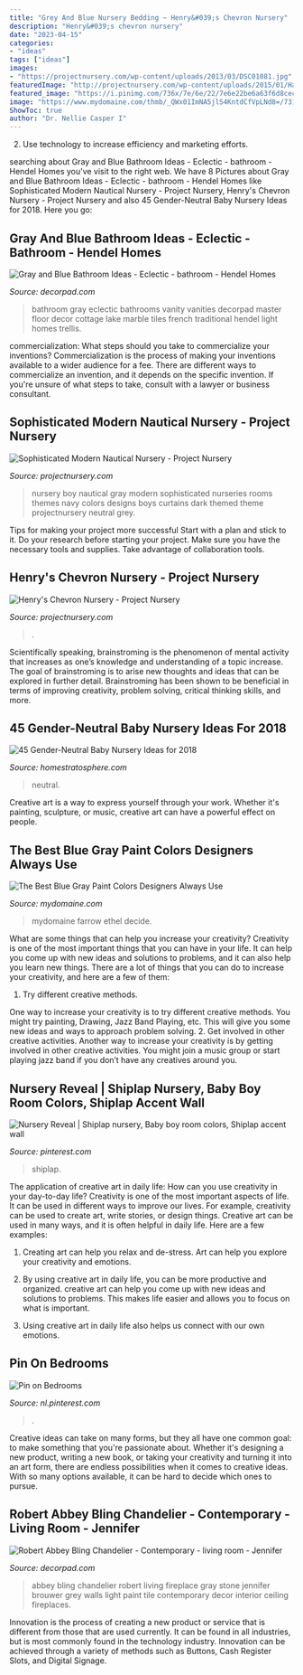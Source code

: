 ```yaml
---
title: "Grey And Blue Nursery Bedding ~ Henry&#039;s Chevron Nursery"
description: "Henry&#039;s chevron nursery"
date: "2023-04-15"
categories:
- "ideas"
tags: ["ideas"]
images:
- "https://projectnursery.com/wp-content/uploads/2013/03/DSC01081.jpg"
featuredImage: "http://projectnursery.com/wp-content/uploads/2015/01/Hampton-Newborn-0049.jpg"
featured_image: "https://i.pinimg.com/736x/7e/6e/22/7e6e22be6a63f6d8cec852a04e76297b.jpg"
image: "https://www.mydomaine.com/thmb/_QWx01ImNA5jlS4KntdCfVpLNd8=/731x1024/filters:fill(auto,1)/headerimage-4626d02a2744491d9efd6f6f9c04c3e0.jpeg"
ShowToc: true
author: "Dr. Nellie Casper I"
---
```



2. Use technology to increase efficiency and marketing efforts.

	

		
searching about Gray and Blue Bathroom Ideas - Eclectic - bathroom - Hendel Homes you've visit to the right web. We have 8 Pictures about Gray and Blue Bathroom Ideas - Eclectic - bathroom - Hendel Homes like Sophisticated Modern Nautical Nursery - Project Nursery, Henry&#039;s Chevron Nursery - Project Nursery and also 45 Gender-Neutral Baby Nursery Ideas for 2018. Here you go:
		
    
## Gray And Blue Bathroom Ideas - Eclectic - Bathroom - Hendel Homes

<img loading=lazy src="https://cdn.decorpad.com/photos/2012/10/26/c40f9162cb0c.jpg" onerror="this.onerror=null;this.src='https://tse1.mm.bing.net/th?id=OIP.yB8YsIE09L9tOma7yUa8AgHaJ4&amp;pid=15.1';" alt="Gray and Blue Bathroom Ideas - Eclectic - bathroom - Hendel Homes">

_Source: decorpad.com_

>bathroom gray eclectic bathrooms vanity vanities decorpad master floor decor cottage lake marble tiles french traditional hendel light homes trellis. 

	

commercialization: What steps should you take to commercialize your inventions?
Commercialization is the process of making your inventions available to a wider audience for a fee. There are different ways to commercialize an invention, and it depends on the specific invention. If you're unsure of what steps to take, consult with a lawyer or business consultant.

    
## Sophisticated Modern Nautical Nursery - Project Nursery

<img loading=lazy src="http://projectnursery.com/wp-content/uploads/2015/01/Hampton-Newborn-0049.jpg" onerror="this.onerror=null;this.src='https://tse3.mm.bing.net/th?id=OIP.-vAF0Sjatn69A8ZpFg3SOgHaLG&amp;pid=15.1';" alt="Sophisticated Modern Nautical Nursery - Project Nursery">

_Source: projectnursery.com_

>nursery boy nautical gray modern sophisticated nurseries rooms themes navy colors designs boys curtains dark themed theme projectnursery neutral grey. 

	

Tips for making your project more successful
Start with a plan and stick to it.
Do your research before starting your project.
Make sure you have the necessary tools and supplies.
Take advantage of collaboration tools.

    
## Henry&#039;s Chevron Nursery - Project Nursery

<img loading=lazy src="https://projectnursery.com/wp-content/uploads/2013/03/DSC01081.jpg" onerror="this.onerror=null;this.src='https://tse2.mm.bing.net/th?id=OIP.uHYqcQuyXe70q530euKhuAHaLJ&amp;pid=15.1';" alt="Henry&#039;s Chevron Nursery - Project Nursery">

_Source: projectnursery.com_

>. 

	

Scientifically speaking, brainstroming is the phenomenon of mental activity that increases as one’s knowledge and understanding of a topic increase. The goal of brainstroming is to arise new thoughts and ideas that can be explored in further detail. Brainstroming has been shown to be beneficial in terms of improving creativity, problem solving, critical thinking skills, and more.

    
## 45 Gender-Neutral Baby Nursery Ideas For 2018

<img loading=lazy src="https://www.homestratosphere.com/wp-content/uploads/2017/06/baby-nursery2017-06-20-at-9.45.23-AM-15.jpg" onerror="this.onerror=null;this.src='https://tse4.mm.bing.net/th?id=OIP.mXGRd3_nkhDDwHQgammgoQHaFj&amp;pid=15.1';" alt="45 Gender-Neutral Baby Nursery Ideas for 2018">

_Source: homestratosphere.com_

>neutral. 

	

Creative art is a way to express yourself through your work. Whether it's painting, sculpture, or music, creative art can have a powerful effect on people.

    
## The Best Blue Gray Paint Colors Designers Always Use

<img loading=lazy src="https://www.mydomaine.com/thmb/_QWx01ImNA5jlS4KntdCfVpLNd8=/731x1024/filters:fill(auto,1)/headerimage-4626d02a2744491d9efd6f6f9c04c3e0.jpeg" onerror="this.onerror=null;this.src='https://tse4.mm.bing.net/th?id=OIP.yBkjtAr6MSLYAKPyv_GiTgHaKX&amp;pid=15.1';" alt="The Best Blue Gray Paint Colors Designers Always Use">

_Source: mydomaine.com_

>mydomaine farrow ethel decide. 

	

What are some things that can help you increase your creativity?
Creativity is one of the most important things that you can have in your life. It can help you come up with new ideas and solutions to problems, and it can also help you learn new things. There are a lot of things that you can do to increase your creativity, and here are a few of them: 
1. Try different creative methods.

One way to increase your creativity is to try different creative methods. You might try painting, Drawing, Jazz Band Playing, etc. This will give you some new ideas and ways to approach problem solving. 
2. Get involved in other creative activities.
Another way to increase your creativity is by getting involved in other creative activities. You might join a music group or start playing jazz band if you don’t have any creatives around you.

    
## Nursery Reveal | Shiplap Nursery, Baby Boy Room Colors, Shiplap Accent Wall

<img loading=lazy src="https://i.pinimg.com/736x/7e/6e/22/7e6e22be6a63f6d8cec852a04e76297b.jpg" onerror="this.onerror=null;this.src='https://tse3.mm.bing.net/th?id=OIP.BRL-AcmAgX1moiQbVPAJ8QHaHa&amp;pid=15.1';" alt="Nursery Reveal | Shiplap nursery, Baby boy room colors, Shiplap accent wall">

_Source: pinterest.com_

>shiplap. 

	

The application of creative art in daily life: How can you use creativity in your day-to-day life?
Creativity is one of the most important aspects of life. It can be used in different ways to improve our lives. For example, creativity can be used to create art, write stories, or design things. Creative art can be used in many ways, and it is often helpful in daily life. Here are a few examples: 
1) Creating art can help you relax and de-stress. Art can help you explore your creativity and emotions.

2) By using creative art in daily life, you can be more productive and organized. creative art can help you come up with new ideas and solutions to problems. This makes life easier and allows you to focus on what is important.

3) Using creative art in daily life also helps us connect with our own emotions.

    
## Pin On Bedrooms

<img loading=lazy src="https://i.pinimg.com/736x/5c/7d/61/5c7d61ddd3db9fd99f5898f87c84d162.jpg" onerror="this.onerror=null;this.src='https://tse2.mm.bing.net/th?id=OIP.gIESH-qoiA42grHvXcXOwAHaJ4&amp;pid=15.1';" alt="Pin on Bedrooms">

_Source: nl.pinterest.com_

>. 

	

Creative ideas can take on many forms, but they all have one common goal: to make something that you're passionate about. Whether it's designing a new product, writing a new book, or taking your creativity and turning it into an art form, there are endless possibilities when it comes to creative ideas. With so many options available, it can be hard to decide which ones to pursue.

    
## Robert Abbey Bling Chandelier - Contemporary - Living Room - Jennifer

<img loading=lazy src="https://cdn.decorpad.com/photos/2012/09/19/d1cd6cc7c064.jpg" onerror="this.onerror=null;this.src='https://tse1.mm.bing.net/th?id=OIP.WGwXFlEAh_7pIhee4cYNIwHaJ4&amp;pid=15.1';" alt="Robert Abbey Bling Chandelier - Contemporary - living room - Jennifer">

_Source: decorpad.com_

>abbey bling chandelier robert living fireplace gray stone jennifer brouwer grey walls light paint tile contemporary decor interior ceiling fireplaces. 

	

Innovation is the process of creating a new product or service that is different from those that are used currently. It can be found in all industries, but is most commonly found in the technology industry. Innovation can be achieved through a variety of methods such as Buttons, Cash Register Slots, and Digital Signage.

